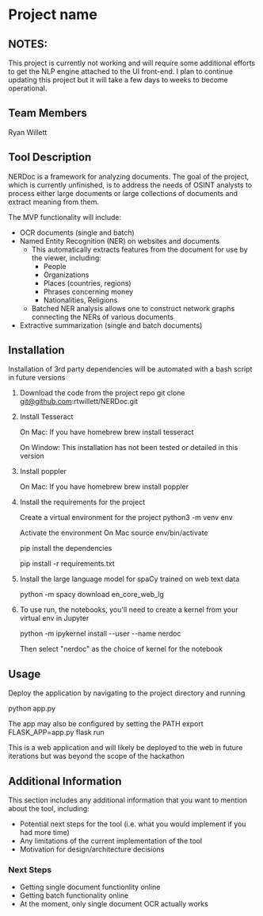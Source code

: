 # Project name

## NOTES:

This project is currently not working and will require some additional efforts to get the NLP engine attached to the UI front-end. I plan to continue updating this project but it will take a few days to weeks to become operational.

## Team Members
Ryan Willett

## Tool Description
NERDoc is a framework for analyzing documents. The goal of the project, which is currently unfinished, is to address the needs of OSINT analysts to process either large documents or large collections of documents and extract meaning from them.

The MVP functionality will include:
- OCR documents (single and batch)
- Named Entity Recognition (NER) on websites and documents
    - This automatically extracts features from the document for use by the viewer, including:
        - People
        - Organizations
        - Places (countries, regions)
        - Phrases concerning money
        - Nationalities, Religions
    - Batched NER analysis allows one to construct network graphs connecting the NERs of various documents
- Extractive summarization (single and batch documents)
## Installation

Installation of 3rd party dependencies will be automated with a bash script in future versions

1. Download the code from the project repo
        git clone git@github.com:rtwillett/NERDoc.git

2. Install Tesseract

    On Mac: 
        If you have homebrew
            brew install tesseract

    On Window: This installation has not been tested or detailed in this version

3. Install poppler

    On Mac: 
        If you have homebrew
            brew install poppler

4. Install the requirements for the project

    Create a virtual environment for the project
    python3 -m venv env

    Activate the environment
    On Mac
        source env/bin/activate

    pip install the dependencies

    pip install -r requirements.txt

5. Install the large language model for spaCy trained on web text data

    python -m spacy download en_core_web_lg

6. To use run, the notebooks, you'll need to create a kernel from your virtual env in Jupyter

    python -m ipykernel install --user --name nerdoc

    Then select "nerdoc" as the choice of kernel for the notebook
## Usage

Deploy the application by navigating to the project directory and running

python app.py

The app may also be configured by setting the PATH
    export FLASK_APP=app.py
    flask run

This is a web application and will likely be deployed to the web in future iterations but was beyond the scope of the hackathon

## Additional Information
This section includes any additional information that you want to mention about the tool, including:
- Potential next steps for the tool (i.e. what you would implement if you had more time)
- Any limitations of the current implementation of the tool
- Motivation for design/architecture decisions

### Next Steps
- Getting single document functionlity online
- Getting batch functionality online
- At the moment, only single document OCR actually works